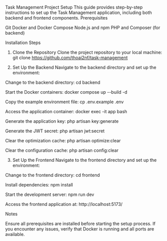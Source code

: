 Task Management Project Setup
This guide provides step-by-step instructions to set up the Task Management application, including both backend and frontend components.
Prerequisites

Git
Docker and Docker Compose
Node.js and npm
PHP and Composer (for backend)

Installation Steps
1. Clone the Repository
   Clone the project repository to your local machine:
   git clone https://github.com/thoai2nf/task-management

2. Set Up the Backend
   Navigate to the backend directory and set up the environment:

Change to the backend directory:
cd backend


Start the Docker containers:
docker compose up --build -d


Copy the example environment file:
cp .env.example .env


Access the application container:
docker exec -it app bash


Generate the application key:
php artisan key:generate


Generate the JWT secret:
php artisan jwt:secret


Clear the optimization cache:
php artisan optimize:clear


Clear the configuration cache:
php artisan config:clear



3. Set Up the Frontend
   Navigate to the frontend directory and set up the environment:

Change to the frontend directory:
cd frontend


Install dependencies:
npm install


Start the development server:
npm run dev


Access the frontend application at:
http://localhost:5173/



Notes

Ensure all prerequisites are installed before starting the setup process.
If you encounter any issues, verify that Docker is running and all ports are available.


